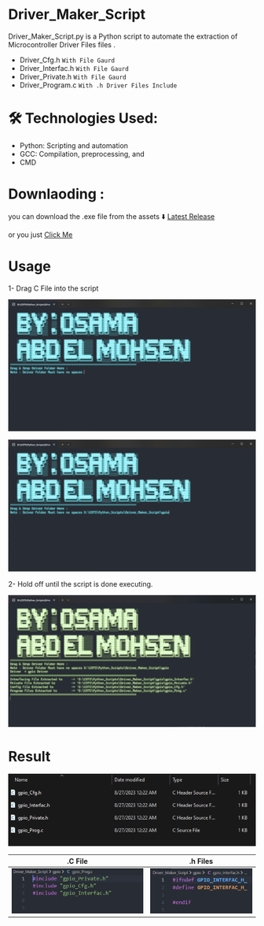 # Driver_Maker_Script
Driver_Maker_Script.py is a Python script to automate the extraction of Microcontroller Driver Files files . 
- Driver_Cfg.h      `With File Gaurd`
- Driver_Interfac.h `With File Gaurd`
- Driver_Private.h `With File Gaurd`
- Driver_Program.c `With .h Driver Files Include`
  

# 🛠️ Technologies Used:
- Python: Scripting and automation
- GCC: Compilation, preprocessing, and 
- CMD

# Downlaoding :
you can download the .exe file from the assets ⬇️
[Latest Release](https://github.com/Osama-Abd-El-Mohsen/c_preprocess_extractor/releases/tag/V1.0)

or you just   [Click Me]( https://raw.githubusercontent.com/Osama-Abd-El-Mohsen/c_preprocess_extractor/main/c_preprocess_extractor%20-V2.0.exe)

# Usage 

1- Drag C File into the script

![Alt text](image.png)

![Alt text](image-1.png)


2- Hold off until the script is done executing.

![Alt text](image-2.png)

# Result
![Alt text](image-3.png)

|.C File| .h Files |
|--|--|
|![Alt text](image-4.png) |![Alt text](image-5.png)|

